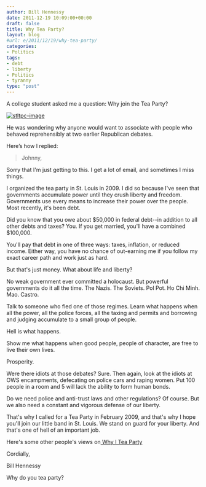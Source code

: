 ```yaml
---
author: Bill Hennessy
date: 2011-12-19 10:09:00+00:00
draft: false
title: Why Tea Party?
layout: blog
#url: e/2011/12/19/why-tea-party/
categories:
- Politics
tags:
- debt
- liberty
- Politics
- tyranny
type: "post"
---
```


A college student asked me a question: Why join the Tea Party? 

[![stltpc-image](https://hennessysview.com/wp-content/uploads/2011/12/stltpc-image_thumb.png)
](https://hennessysview.com/wp-content/uploads/2011/12/stltpc-image.png)

He was wondering why anyone would want to associate with people who behaved reprehensibly at two earlier Republican debates. 

Here’s how I replied:



> Johnny, 

Sorry that I'm just getting to this. I get a lot of email, and sometimes I miss things. 

I organized the tea party in St. Louis in 2009. I did so because I've seen that governments accumulate power until they crush liberty and freedom. Governments use every means to increase their power over the people. Most recently, it's been debt. 

Did you know that you owe about $50,000 in federal debt--in addition to all other debts and taxes? You. If you get married, you'll have a combined $100,000. 

You'll pay that debt in one of three ways: taxes, inflation, or reduced income. Either way, you have no chance of out-earning me if you follow my exact career path and work just as hard. 

But that's just money. What about life and liberty? 

No weak government ever committed a holocaust. But powerful governments do it all the time. The Nazis. The Soviets. Pol Pot. Ho Chi Minh. Mao. Castro. 

Talk to someone who fled one of those regimes. Learn what happens when all the power, all the police forces, all the taxing and permits and borrowing and judging accumulate to a small group of people. 

Hell is what happens. 

Show me what happens when good people, people of character, are free to live their own lives. 

Prosperity. 

Were there idiots at those debates? Sure. Then again, look at the idiots at OWS encampments, defecating on police cars and raping women. Put 100 people in a room and 5 will lack the ability to form human bonds. 

Do we need police and anti-trust laws and other regulations? Of course. But we also need a constant and vigorous defense of our liberty. 

That's why I called for a Tea Party in February 2009, and that's why I hope you'll join our little band in St. Louis. We stand on guard for your liberty. And that's one of hell of an important job. 

Here's some other people's views on[ Why I Tea Party](https://stlouisteaparty.com/about/why-i-tea-party/) 

Cordially, 

Bill Hennessy





Why do you tea party?
